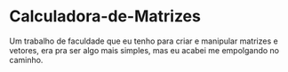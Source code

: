 # Calculadora-de-Matrizes
Um trabalho de faculdade que eu tenho para criar e manipular matrizes e vetores, era pra ser algo mais simples, mas eu acabei me empolgando no caminho. 

